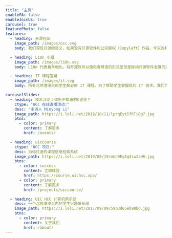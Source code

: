 ```yaml
---
title: "主页"
enableFA: false
enableJoinUs: true
carousel: true
featurePhoto: false
features:
  - heading: 开源社区
    image_path: /images/osc.svg
    body: 我们深信开源的意义，如果没有开源软件和公众版权（Copyleft）作品，今天的科技将不会如此发达；当然也不会存在我们这个俱乐部。秉承着开源和知识共享的精神，我们决定将俱乐部内所有的成果开放给成员，和公众。

  - heading: L10n 小组
    image_path: /images/l10n.svg
    body: L10n 代表着本地化。将开源软件以使用者母语的形式呈现是推动开源软件发展的方式。参与本地化也是贡献开源和自由软件社区最简单的方法——代码能力并不是必须的！欢迎您加入我们！

  - heading: IT 课程答疑
    image_path: /images/it.svg
    body: 所有北师港浸大的学生都必修 IT 课程。为了帮助学生掌握现代 IT 技术。我们为所有的学生设置了课程答疑的课程。因为我们真诚的希望所有学生都能在这门课上获得好成绩，熟练掌握 IT 知识。

carouselSlides:
  - heading: 技术沙龙：你所不知道的C语言？
    ctype: "HCC 在线直播活动:"
    desc: "主讲人 Minyong Li"
    image_path: https://i.loli.net/2019/10/11/lprqEytIfRTi8g7.jpg
    btns:
      - color: primary
        content: 了解更多
        href: /events/

  - heading: uicCourse
    ctype: "HCC 项目:"
    desc: 为你打造的课程信息检索系统
    image_path: https://i.loli.net/2019/08/19/oUd9EyAq4rwIzHR.jpg
    btns:
      - color: success
        content: 立即体验
        href: https://course.uichcc.app/
      - color: primary
        content: 了解更多
        href: /projects/uiccourse/

  - heading: UIC HCC 计算机俱乐部
    desc: 一个北师港浸大内的学生兴趣俱乐部
    image_path: https://i.loli.net/2017/09/09/59b3d65eb98bd.jpg
    btns:
      - color: primary
        content: 关于我们
        href: /about/
---
```

